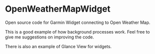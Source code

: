# OpenWeatherMapWidget
Open source code for Garmin Widget connecting to Open Weather Map.

This is a good example of how background processes work. Feel free to give me suggestions on improving the code.

There is also an example of Glance View for widgets.
